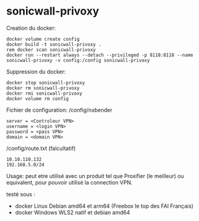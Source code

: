 # sonicwall-privoxy

Creation du docker:
```
docker volume create config
docker build -t sonicwall-privoxy .
rem docker scan sonicwall-privoxy
docker run --restart always --detach --privileged -p 8118:8118 --name sonicwall-privoxy -v config:/config sonicwall-privoxy
```
Suppression du docker:
```
docker stop sonicwall-privoxy
docker rm sonicwall-privoxy
docker rmi sonicwall-privoxy
docker volume rm config
```

Fichier de configuration:
/config/nxbender
```
server = <Controleur VPN>
username = <login VPN>
password = <pass VPN>
domain = <domain VPN>
```

/config/route.txt (falcultatif)
```
10.10.110.132
192.168.5.0/24
```
Usage:
peut etre utilisé avec un produit tel que Proxifier (le meilleur) ou equivalent, pour pouvoir utilisé la connection VPN.

testé sous :
- docker Linux Debian amd64 et arm64 (Freebox le top des FAI Français)
- docker Windows WLS2 natif et debian amd64 
